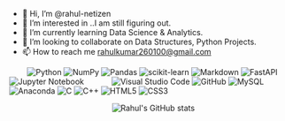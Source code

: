 - 👋 Hi, I’m @rahul-netizen
- 👀 I’m interested in ..I am still figuring out.
- 🌱 I’m currently learning Data Science & Analytics.
- 💞️ I’m looking to collaborate on Data Structures, Python Projects.
- 📫 How to reach me rahulkumar260100@gmail.com

&emsp;&emsp; ![Python](https://img.shields.io/badge/python-3670A0?style=for-the-badge&logo=python&logoColor=ffdd54)
![NumPy](https://img.shields.io/badge/numpy-%23013243.svg?style=for-the-badge&logo=numpy&logoColor=white)
![Pandas](https://img.shields.io/badge/pandas-%23150458.svg?style=for-the-badge&logo=pandas&logoColor=white)
![scikit-learn](https://img.shields.io/badge/scikit--learn-%23F7931E.svg?style=for-the-badge&logo=scikit-learn&logoColor=white)
![Markdown](https://img.shields.io/badge/markdown-%23000000.svg?style=for-the-badge&logo=markdown&logoColor=white)
![FastAPI](https://img.shields.io/badge/FastAPI-005571?style=for-the-badge&logo=fastapi)
![Jupyter Notebook](https://img.shields.io/badge/jupyter-%23FA0F00.svg?style=for-the-badge&logo=jupyter&logoColor=white)
&emsp;&emsp;&emsp;&nbsp;![Visual Studio Code](https://img.shields.io/badge/Visual%20Studio%20Code-0078d7.svg?style=for-the-badge&logo=visual-studio-code&logoColor=white)
![GitHub](https://img.shields.io/badge/github-%23121011.svg?style=for-the-badge&logo=github&logoColor=white)
![MySQL](https://img.shields.io/badge/mysql-%2300f.svg?style=for-the-badge&logo=mysql&logoColor=white)
![Anaconda](https://img.shields.io/badge/Anaconda-%2344A833.svg?style=for-the-badge&logo=anaconda&logoColor=white)
![C](https://img.shields.io/badge/c-%2300599C.svg?style=for-the-badge&logo=c&logoColor=white)
![C++](https://img.shields.io/badge/c++-%2300599C.svg?style=for-the-badge&logo=c%2B%2B&logoColor=white)
![HTML5](https://img.shields.io/badge/html5-%23E34F26.svg?style=for-the-badge&logo=html5&logoColor=white)
![CSS3](https://img.shields.io/badge/css3-%231572B6.svg?style=for-the-badge&logo=css3&logoColor=white)


<!---
rahul-netizen/rahul-netizen is a ✨ special ✨ repository because its `README.md` (this file) appears on your GitHub profile.
You can click the Preview link to take a look at your changes.
--->

&emsp; &emsp; &emsp; &emsp;&emsp; &emsp; &emsp; &emsp;&emsp; &emsp; &emsp;![Rahul's GitHub stats](https://github-readme-stats.vercel.app/api?username=rahul-netizen&show_icons=true&theme=white)

